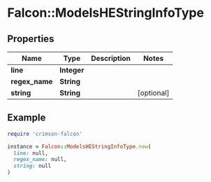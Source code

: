 # Falcon::ModelsHEStringInfoType

## Properties

| Name | Type | Description | Notes |
| ---- | ---- | ----------- | ----- |
| **line** | **Integer** |  |  |
| **regex_name** | **String** |  |  |
| **string** | **String** |  | [optional] |

## Example

```ruby
require 'crimson-falcon'

instance = Falcon::ModelsHEStringInfoType.new(
  line: null,
  regex_name: null,
  string: null
)
```

